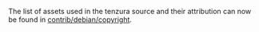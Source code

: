 The list of assets used in the tenzura source and their attribution can now be found in [contrib/debian/copyright](../contrib/debian/copyright).
